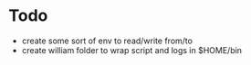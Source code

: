 # Todo

- create some sort of env to read/write from/to
- create william folder to wrap script and logs in $HOME/bin
